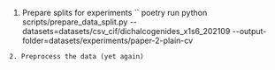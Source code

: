 1. Prepare splits for experiments
``
poetry run python scripts/prepare_data_split.py --datasets=datasets/csv_cif/dichalcogenides_x1s6_202109 --output-folder=datasets/experiments/paper-2-plain-cv
```
2. Preprocess the data (yet again)
